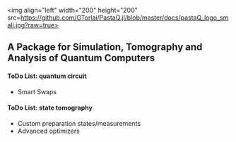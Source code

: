<img align="left" width="200" height="200" src=https://github.com/GTorlai/PastaQ.jl/blob/master/docs/pastaQ_logo_small.jpg?raw=true>

## A Package for Simulation, Tomography and Analysis of Quantum Computers

#### ToDo List: quantum circuit
+ Smart Swaps 

#### ToDo List: state tomography
+ Custom preparation states/measurements
+ Advanced optimizers
